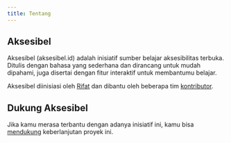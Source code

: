 ```yaml
---
title: Tentang
---
```


## Aksesibel

Aksesibel (aksesibel.id) adalah inisiatif sumber belajar aksesibilitas terbuka. Ditulis dengan bahasa yang sederhana dan dirancang untuk mudah dipahami, juga disertai dengan fitur interaktif untuk membantumu belajar.

Aksesibel diinisiasi oleh [Rifat](/kontributor#rifat) dan dibantu oleh beberapa tim [kontributor](/kontributor).

## Dukung Aksesibel

Jika kamu merasa terbantu dengan adanya inisiatif ini, kamu bisa [mendukung](/dukung) keberlanjutan proyek ini.